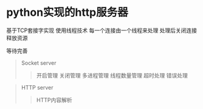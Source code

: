 # python实现的http服务器

基于TCP套接字实现
使用线程技术 每一个连接由一个线程来处理 处理后关闭连接释放资源

等待完善
> Socket server
>> 开启管理
>> 关闭管理
>> 多进程管理
>> 线程数量管理
>> 超时处理
>> 错误处理

> HTTP server
>> HTTP内容解析
